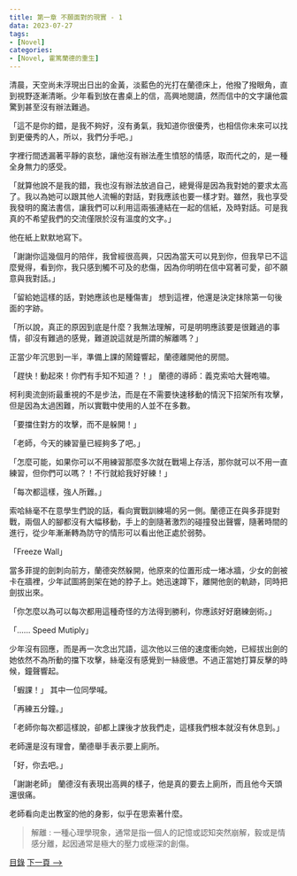 ```yaml
---
title: 第一章 不願面對的現實 - 1
data: 2023-07-27
tags: 
- [Novel]
categories: 
- [Novel, 霍篤蘭德的重生]
---
```


清晨，天空尚未浮現出日出的金黃，淡藍色的光打在蘭德床上，他撥了撥眼角，直到視野逐漸清晰。少年看到放在書桌上的信，高興地閱讀，然而信中的文字讓他震驚到甚至沒有辦法難過。

<!-- more -->

「這不是你的錯，是我不夠好，沒有勇氣，我知道你很優秀，也相信你未來可以找到更優秀的人，所以，我們分手吧。」

字裡行間透漏著平靜的哀愁，讓他沒有辦法產生憤怒的情感，取而代之的，是一種全身無力的感受。

「就算他說不是我的錯，我也沒有辦法放過自己，總覺得是因為我對她的要求太高了。我以為她可以跟其他人流暢的對話，對我應該也要一樣才對。雖然，我也享受我發明的魔法書信，讓我們可以利用這兩張連結在一起的信紙，及時對話。可是我真的不希望我們的交流僅限於沒有溫度的文字。」

他在紙上默默地寫下。

「謝謝你這幾個月的陪伴，我曾經很高興，只因為當天可以見到你，但我早已不這麼覺得，看到你，我只感到觸不可及的悲傷，因為你明明在信中寫著可愛，卻不願意與我對話。」

「留給她這樣的話，對她應該也是種傷害」 想到這裡，他還是決定抹除第一句後面的字跡。

「所以說，真正的原因到底是什麼？我無法理解，可是明明應該要是很難過的事情，卻沒有難過的感覺，難道說這就是所謂的解離嗎？」

正當少年沉思到一半，準備上課的鬧鐘響起，蘭德離開他的房間。

「趕快！動起來！你們有手知不知道？！」 蘭德的導師：義克索哈大聲咆嘯。

柯利奧流劍術最重視的不是步法，而是在不需要快速移動的情況下招架所有攻擊，但是因為太過困難，所以實戰中使用的人並不在多數。

「要擋住對方的攻擊，而不是躲開！」

「老師，今天的練習量已經夠多了吧。」

「怎麼可能，如果你可以不用練習那麼多次就在戰場上存活，那你就可以不用一直練習，但你們可以嗎？！不行就給我好好練！」

「每次都這樣，強人所難。」

索哈絲毫不在意學生們說的話，看向實戰訓練場的另一側。蘭德正在與多菲提對戰，兩個人的腳都沒有大幅移動，手上的劍隨著激烈的碰撞發出聲響，隨著時間的進行，從少年漸漸轉為防守的情形可以看出他正處於弱勢。

「Freeze Wall」

當多菲提的劍刺向前方，蘭德突然躲開，他原來的位置形成一堵冰牆，少女的劍被卡在牆裡，少年試圖將劍架在她的脖子上。她迅速蹲下，離開他劍的軌跡，同時把劍拔出來。

「你怎麼以為可以每次都用這種奇怪的方法得到勝利，你應該好好磨練劍術。」

「...... Speed Mutiply」

少年沒有回應，而是再一次念出咒語，這次他以三倍的速度衝向她，已經拔出劍的她依然不為所動的擋下攻擊，絲毫沒有感覺到一絲疲憊。不過正當她打算反擊的時候，鐘聲響起。

「蝦課！」 其中一位同學喊。

「再練五分鐘。」

「老師你每次都這樣說，卻都上課後才放我們走，這樣我們根本就沒有休息到。」

老師還是沒有理會，蘭德舉手表示要上廁所。

「好，你去吧。」

「謝謝老師」 蘭德沒有表現出高興的樣子，他是真的要去上廁所，而且他今天頭還很痛。

老師看向走出教室的他的身影，似乎在思索著什麼。

> 解離 : 一種心理學現象，通常是指一個人的記憶或認知突然崩解，毅或是情感分離，起因通常是極大的壓力或極深的創傷。

[目錄](https://mtmattqq.github.io/2023/07/lander/) [下一頁 -->](https://mtmattqq.github.io/2023/07/lander-01-2/)
